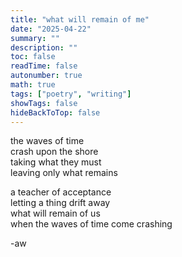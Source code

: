 ```yaml
---
title: "what will remain of me"
date: "2025-04-22"
summary: ""
description: ""
toc: false
readTime: false
autonumber: true
math: true
tags: ["poetry", "writing"]
showTags: false
hideBackToTop: false
---
```


the waves of time  
crash upon the shore  
taking what they must  
leaving only what remains  
  
a teacher of acceptance  
letting a thing drift away  
what will remain of us  
when the waves of time come crashing  


-aw